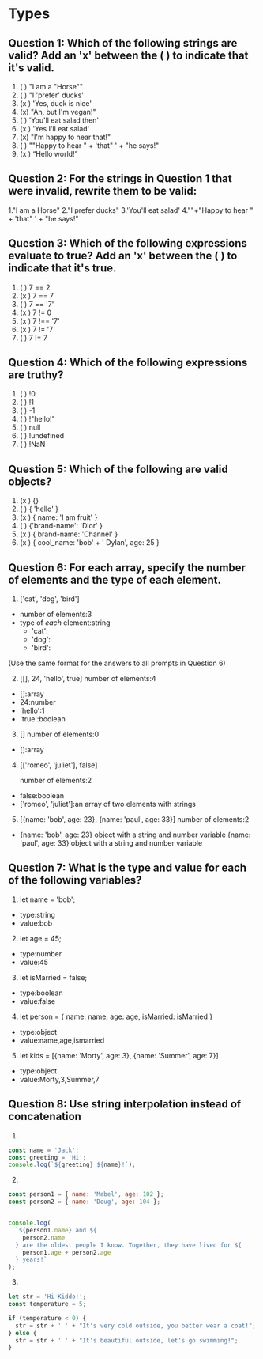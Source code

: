 # Types

## Question 1: Which of the following strings are valid? Add an 'x' between the ( ) to indicate that it's valid.

1. ( ) "I am a "Horse""
2. ( ) "I 'prefer' ducks'
3. (x ) 'Yes, duck is nice'
4. (x) "Ah, but I\'m vegan!"
5. ( ) 'You'll eat salad then'
6. (x ) 'Yes I\'ll eat salad'
7. (x) "I'm happy to hear that!"
8. ( ) "\"Happy to hear " + 'that" ' + "he says!"
9. (x ) “Hello world!”

## Question 2: For the strings in Question 1 that were invalid, rewrite them to be valid:
1."I am a Horse"
2."I prefer ducks"
3.'You\'ll eat salad'
4."\"+"Happy to hear " + 'that" ' + "he says!"

## Question 3: Which of the following expressions evaluate to true? Add an 'x' between the ( ) to indicate that it's true.

1. ( ) 7 == 2
2. (x ) 7 == 7
3. ( ) 7 == '7'
4. (x ) 7 != 0
5. (x ) 7 !== '7'
6. (x ) 7 != '7'
7. ( ) 7 != 7

## Question 4: Which of the following expressions are truthy?

1. ( ) !0
2. ( ) !1
3. ( ) -1
4. ( ) !"hello!"
5. ( ) null
6. ( ) !undefined
7. ( ) !NaN

## Question 5: Which of the following are valid objects?

1. (x ) {}
2. ( ) { 'hello' }
3. (x ) { name: 'I am fruit' }
4. ( ) {'brand-name': 'Dior' }
5. (x ) { brand-name: 'Channel' }
6. (x ) { cool_name: 'bob' + ' Dylan', age: 25 }

## Question 6: For each array, specify the number of elements and the type of each element.

1. ['cat', 'dog', 'bird']

- number of elements:3
- type of _each_ element:string
  - 'cat':
  - 'dog':
  - 'bird':

(Use the same format for the answers to all prompts in Question 6)

2. [[], 24, 'hello', true]
  number of elements:4
  - []:array
  - 24:number
  - 'hello':1
  - 'true':boolean

3. []
number of elements:0
  - []:array

4. [['romeo', 'juliet'], false]

   number of elements:2
  - false:boolean
  - ['romeo', 'juliet']:an array of two elements with strings


5. [{name: 'bob', age: 23}, {name: 'paul', age: 33}]
  number of elements:2
  - {name: 'bob', age: 23} object with a string and number variable
    {name: 'paul', age: 33} object with a string and number variable

## Question 7: What is the type and value for each of the following variables?

1. let name = 'bob';

- type:string
- value:bob

2. let age = 45;
- type:number
- value:45

3. let isMarried = false;
- type:boolean
- value:false

4. let person = { name: name, age: age, isMarried: isMarried }
  - type:object
- value:name,age,ismarried

5. let kids = [{name: 'Morty', age: 3}, {name: 'Summer', age: 7}]
  - type:object
- value:Morty,3,Summer,7
## Question 8: Use string interpolation instead of concatenation

1.

```js
const name = 'Jack';
const greeting = 'Hi';
console.log(`${greeting} ${name}!`);
```

2.

```js
const person1 = { name: 'Mabel', age: 102 };
const person2 = { name: 'Doug', age: 104 };


console.log(
  `${person1.name} and ${
    person2.name
  } are the oldest people I know. Together, they have lived for ${
    person1.age + person2.age
  } years!`
);
```

3.

```js
let str = 'Hi Kiddo!';
const temperature = 5;

if (temperature < 0) {
  str = str + ' ' + "It's very cold outside, you better wear a coat!";
} else {
  str = str + ' ' + "It's beautiful outside, let's go swimming!";
}
```
